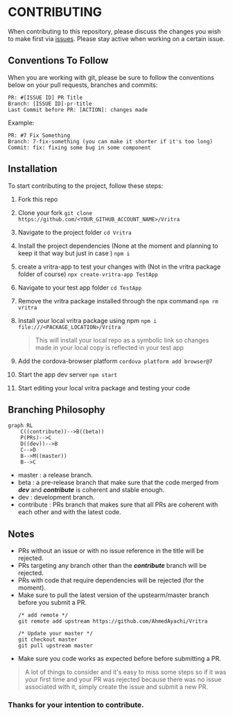 # CONTRIBUTING

When contributing to this repository, please discuss the changes you wish to make first via [issues](https://github.com/AhmedAyachi/Vritra/issues).
Please stay active when working on a certain issue.

## Conventions To Follow

When you are working with git, please be sure to follow the conventions below on your pull requests, branches and commits:
```
PR: #[ISSUE ID] PR Title
Branch: [ISSUE ID]-pr-title
Last Commit before PR: [ACTION]: changes made
```
Example:
```text
PR: #7 Fix Something
Branch: 7-fix-something (you can make it shorter if it's too long)
Commit: fix: fixing some bug in some component
```
## Installation
To start contributing to the project, follow these steps:

 1. Fork this repo
 2. Clone your fork	
	  ```git clone https://github.com/<YOUR_GITHUB_ACCOUNT_NAME>/Vritra```
 3. Navigate to the project folder
	 ```cd Vritra```
4. Install the project dependencies (None at the moment and planning to keep it that way but just in case )
	```npm i```
5. create a vritra-app to test your changes with (Not in the vritra package folder of course)
    ```npx create-vritra-app TestApp```
6. Navigate to your test app folder 
	```cd TestApp```
7. Remove the vritra package installed through the npx command
	```npm rm vritra```
8. Install your local vritra package using npm
    ``npm i file:///<PACKAGE_LOCATION>/Vritra``
    >This will install your local repo as a symbolic link so changes made in your local copy is reflected in your test app
     
9. Add the cordova-browser platform
    ```cordova platform add browser@7```
10. Start the app dev server
	```npm start``` 
11. Start editing your local vritra package and testing your code

## Branching Philosophy
```mermaid
graph RL
	C((contribute))-->B((beta))
	P(PRs)-->C
	D((dev))-->B
	C-->D
	B-->M((master))
	B-->C
```
- master : a release branch.
- beta : a pre-release branch that make sure that the code merged from ***dev*** and ***contribute*** is coherent and stable enough.
- dev : development branch.
- contribute : PRs branch that makes sure that all PRs are coherent with each other and with the latest code.

## Notes
- PRs without an issue or with no issue reference in the title will be rejected.
- PRs targeting any branch other than the ***contribute*** branch will be rejected.
- PRs with code that require dependencies will be rejected (for the moment).
- Make sure to pull the latest version of the upstearm/master branch before you submit a PR.
    ```
    /* add remote */
    git remote add upstream https://github.com/AhmedAyachi/Vritra
    
    /* Update your master */
	git checkout master
	git pull upstream master
	```
- Make sure you code works as expected before before submitting a PR.

>A lot of things to consider and it's easy to miss some steps so if it was your first time and your PR was rejected because there was no issue associated with it, simply create the issue and submit a new PR. 

### Thanks for your intention to contribute.